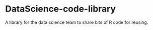 # DataScience-code-library
A library for the data science team to share bits of R code for reusing.
